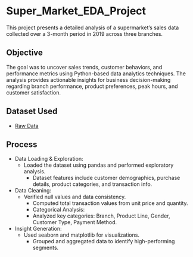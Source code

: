# Super_Market_EDA_Project
This project presents a detailed analysis of a supermarket’s sales data collected over a 3-month period in 2019 across three branches.

## Objective
The goal was to uncover sales trends, customer behaviors, and performance metrics using Python-based data analytics techniques. The analysis provides actionable insights for business decision-making regarding branch performance, product preferences, peak hours, and customer satisfaction.

## Dataset Used
- <a href="https://github.com/yug0537/Super_Market_EDA_Project/commit/8c3164beef54cbb3a2848065b07a2881fa52735d">Raw Data</a>

## Process
- Data Loading & Exploration:
  - Loaded the dataset using pandas and performed exploratory analysis.
	- Dataset features include customer demographics, purchase details, product categories, and transaction info.
- Data Cleaning:
  - Verified null values and data consistency.
	- Computed total transaction values from unit price and quantity.
	- Categorical Analysis:
	- Analyzed key categories: Branch, Product Line, Gender, Customer Type, Payment Method.
- Insight Generation:
  - Used seaborn and matplotlib for visualizations.
	- Grouped and aggregated data to identify high-performing segments.

